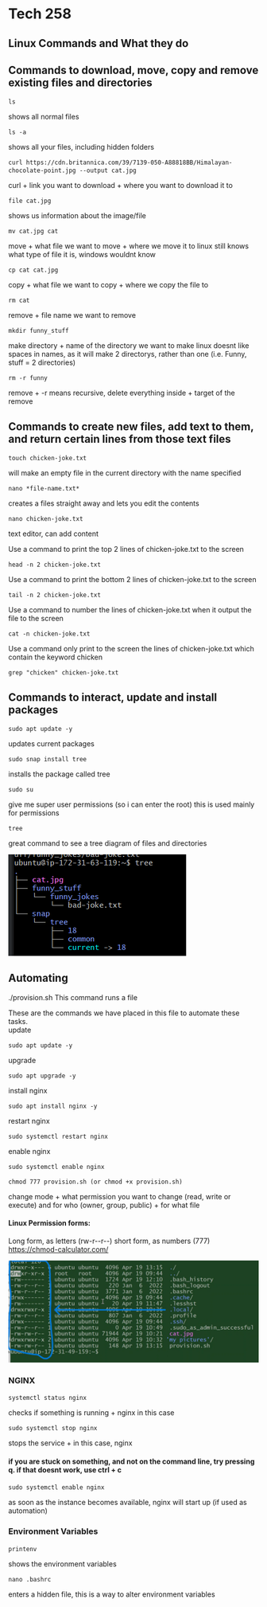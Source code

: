 # Tech 258

## Linux Commands and What they do

## Commands to download, move, copy and remove existing files and directories

```
ls
```

shows all normal files

```
ls -a
```
shows all your files, including hidden folders

```
curl https://cdn.britannica.com/39/7139-050-A88818BB/Himalayan-chocolate-point.jpg --output cat.jpg
```
curl + link you want to download + where you want to download it to

```
file cat.jpg
```
shows us information about the image/file

```
mv cat.jpg cat
```
move + what file we want to move + where we move it to
linux still knows what type of file it is, windows wouldnt know

```
cp cat cat.jpg
```
copy + what file we want to copy + where we copy the file to

```
rm cat
```
remove + file name we want to remove

```
mkdir funny_stuff
```
make directory + name of the directory we want to make
linux doesnt like spaces in names, as it will make 2 directorys, rather than one (i.e. Funny, stuff = 2 directories)

```
rm -r funny
```
remove + -r means recursive, delete everything inside + target of the remove

## Commands to create new files, add text to them, and return certain lines from those text files

```
touch chicken-joke.txt
```
will make an empty file in the current directory with the name specified

```
nano *file-name.txt*
```
creates a files straight away and lets you edit the contents

```
nano chicken-joke.txt
```
text editor, can add content

Use a command to print the top 2 lines of chicken-joke.txt to the screen
```
head -n 2 chicken-joke.txt
```

Use a command to print the bottom 2 lines of chicken-joke.txt to the screen
```
tail -n 2 chicken-joke.txt
```

Use a command to number the lines of chicken-joke.txt when it output the file to the screen
```
cat -n chicken-joke.txt
```

Use a command only print to the screen the lines of chicken-joke.txt which contain the keyword chicken
```
grep "chicken" chicken-joke.txt
```

## Commands to interact, update and install packages

```
sudo apt update -y
```
updates current packages

```
sudo snap install tree
```
installs the package called tree

```
sudo su
```
give me super user permissions (so i can enter the root)
this is used mainly for permissions

```
tree
```
great command to see a tree diagram of files and directories

![img.png](img.png)

## Automating

./provision.sh
This command runs a file

These are the commands we have placed in this file to automate these tasks.
<br>update
```
sudo apt update -y
```

upgrade
```
sudo apt upgrade -y
```

install nginx
```
sudo apt install nginx -y
```

restart nginx
```
sudo systemctl restart nginx
```

enable nginx
```
sudo systemctl enable nginx
```

```
chmod 777 provision.sh (or chmod +x provision.sh)
```
change mode + what permission you want to change (read, write or execute) and for who (owner, group, public) + for what file

#### Linux Permission forms:
Long form, as letters (rw-r--r--)
short form, as numbers (777)
<br>
https://chmod-calculator.com/

![img2.png](img2.png)

### NGINX

```
systemctl status nginx
```
checks if something is running + nginx in this case

```
sudo systemctl stop nginx
```
stops the service + in this case, nginx

#### if you are stuck on something, and not on the command line, try pressing q. if that doesnt work, use ctrl + c

```
sudo systemctl enable nginx
```
as soon as the instance becomes available, nginx will start up (if used as automation)

### Environment Variables

```
printenv
```
shows the environment variables

```
nano .bashrc
```
enters a hidden file, this is a way to alter environment variables